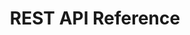---
pcx_content_type: navigation
weight: 9
title: REST API Reference
external_link: https://api.cloudflare.com/#stream-videos-properties
_build:
  publishResources: false
  render: never
---